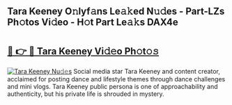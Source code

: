 ## Tara Keeney O𝚗lyf𝚊ns Le𝚊𝚔ed N𝚞𝚍es - Part-LZs Ph𝚘tos Vi𝚍eo - H𝚘t Part Le𝚊𝚔s DAX4e

# <h2><a href="http://hf391z2.feru.top/?c=Tara+Keeney">🔗 👉 🔴 Tara Keeney Vi𝚍𝚎o Ph𝚘t𝚘𝚜</a></h2>

[![Tara Keeney Nu𝚍𝚎s](https://i.imgur.com/0TWrTi3.gif)](http://hf391z2.feru.top/?c=Tara+Keeney)
Social media star Tara Keeney and content creator, acclaimed for posting dance and lifestyle themes through dance challenges and mini vlogs. Tara Keeney public persona is one of approachability and authenticity, but his private life is shrouded in mystery. 
